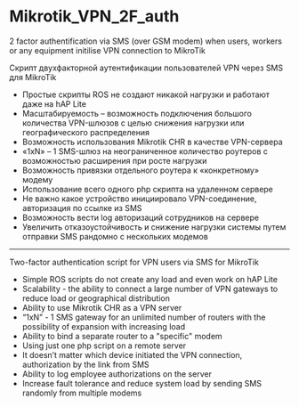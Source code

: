 # Mikrotik_VPN_2F_auth
2 factor authentification via SMS (over GSM modem) when users, workers or any equipment initilise VPN connection to MikroTik

Скрипт двухфакторной аутентификации пользователей VPN через SMS для MikroTik

- Простые скрипты ROS не создают никакой нагрузки и работают даже на hAP Lite
- Масштабируемость – возможность подключения большого количества VPN-шлюзов с целью снижения нагрузки или географического распределения
- Возможность использования Mikrotik CHR в качестве VPN-сервера
- «1хN» – 1 SMS-шлюз на неограниченное количество роутеров с возможностью расширения при росте нагрузки
- Возможность привязки отдельного роутера к «конкретному» модему
- Использование всего одного php скрипта на удаленном сервере
- Не важно какое устройство инициировало VPN-соединение, авторизация по ссылке из SMS
- Возможность вести log авторизаций сотрудников на сервере
- Увеличить отказоустойчивость и снижение нагрузки системы путем отправки SMS рандомно с нескольких модемов

------------

Two-factor authentication script for VPN users via SMS for MikroTik

- Simple ROS scripts do not create any load and even work on hAP Lite
- Scalability - the ability to connect a large number of VPN gateways to reduce load or geographical distribution
- Ability to use Mikrotik CHR as a VPN server
- “1xN” - 1 SMS gateway for an unlimited number of routers with the possibility of expansion with increasing load
- Ability to bind a separate router to a "specific" modem
- Using just one php script on a remote server
- It doesn’t matter which device initiated the VPN connection, authorization by the link from SMS
- Ability to log employee authorizations on the server
- Increase fault tolerance and reduce system load by sending SMS randomly from multiple modems
